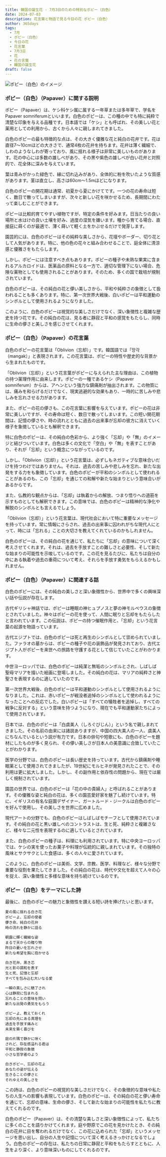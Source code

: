```yaml
---
title: 韓国の誕生花 - 7月3日のための特別なポピー（白色）
date: 2024-07-03
description: 花言葉と物語で見る今日の花 ポピー（白色）
author: 365days
tags:
  - 7月
  - ポピー（白色）
  - 今日の花
  - 花言葉
  - 7月3日
  - 花
  - 花の言葉
  - 韓国の誕生花
draft: false
---
```



![ポピー（白色）のイメージ](https://cdn.pixabay.com/photo/2021/05/14/19/21/poppy-6254293_1280.jpg#center#center)


### ポピー（白色）（Papaver）に関する説明

ポピー（Papaver）は、ケシ科ケシ属に属する一年草または多年草で、学名をPapaver somniferumといいます。白色のポピーは、この種の中でも特に純粋で清楚な印象を与える品種です。日本語では「ケシ」とも呼ばれ、その美しい花と薬用としての利用から、古くから人々に親しまれてきました。

白色のポピーの最も特徴的な点は、その大きく優雅な花と純白の花弁です。花は直径7〜10cmほどの大きさで、通常4枚の花弁を持ちます。花弁は薄く繊細で、しわのようなしわが寄っており、風に揺れる様子は非常に美しいものがあります。花の中心には多数の雄しべがあり、その黒や紫色の雄しべが白い花弁と対照的で、花全体に深みを与えています。

葉は青みがかった緑色で、縁に切れ込みがあり、全体的に粉を吹いたような質感があります。茎は直立し、高さは60cm〜1.5mほどになります。

白色のポピーの開花期は通常、初夏から夏にかけてです。一つの花の寿命は短く、数日で散ってしまいますが、次々と新しい花を咲かせるため、長期間にわたって楽しむことができます。

ポピーは比較的育てやすい植物ですが、特定の条件を好みます。日当たりの良い場所と水はけの良い土壌を好み、過度の湿気を嫌います。種から育てる場合、直接庭に蒔くのが最適で、薄く蒔いて軽く土をかぶせるだけで発芽します。

園芸的には、白色のポピーはその純粋な美しさから、花壇やボーダー、切り花として人気があります。特に、他の色の花々と組み合わせることで、庭全体に清涼感と優雅さをもたらします。

しかし、ポピーには注意すべき点もあります。ポピーの種子や未熟な果実に含まれるアルカロイドは、医薬品の原料となる一方で、適切な管理下にない場合、危険な薬物としても使用されることがあります。そのため、多くの国で栽培が規制されています。

白色のポピーは、その純白の花と儚い美しさから、平和や純粋さの象徴として扱われることも多くあります。特に、第一次世界大戦後、白いポピーは平和運動のシンボルとして使用されるようになりました。

このように、白色のポピーは視覚的な美しさだけでなく、深い象徴性と複雑な歴史を持つ花です。その純白の花は、見る者に静寂と平和の感覚をもたらし、同時に生命の儚さと美しさを感じさせてくれます。

### ポピー（白色）（Papaver）の花言葉

白色のポピーの花言葉は「Oblivion（忘却）」です。韓国語では「망각（mangak）」と表現されます。この花言葉は、ポピーの特性や歴史的な背景から生まれたものです。

「Oblivion（忘却）」という花言葉がポピーに与えられた主な理由は、この植物の持つ薬理作用に由来します。ポピーの一種であるケシ（Papaver somniferum）からは、アヘンという強力な鎮痛剤が抽出されます。この物質には、痛みを和らげるだけでなく、現実逃避的な効果もあり、一時的に苦しみや悲しみを忘れさせる力があります。

また、ポピーの花の儚さも、この花言葉に影響を与えています。ポピーの花は非常に美しいですが、その寿命は短く、数日で散ってしまいます。この短い開花期間は、記憶の儚さや、時の流れとともに過去の出来事が忘却の彼方に消えていく様子を象徴しているとも解釈できます。

特に白色のポピーは、その純白の色彩から、より強く「忘却」や「無」のイメージと結びついています。白色は多くの文化で「空白」や「無」を表すことがあり、それが「忘却」という概念につながっているのです。

しかし、「Oblivion（忘却）」という花言葉は、必ずしもネガティブな意味合いだけを持つわけではありません。それは、過去の苦しみや悲しみを忘れ、新たな出発をする力をも象徴しています。白色のポピーが平和のシンボルとして使われることがあるのも、この「忘却」を通じての和解や新たな始まりという意味合いがあるからです。

また、仏教的な観点からは、「忘却」は執着からの解放、つまり悟りへの道筋を示すものとしても解釈できます。この意味では、白色のポピーは精神的な浄化や解脱のシンボルとも言えるでしょう。

「Oblivion（忘却）」という花言葉は、現代社会において特に重要なメッセージを持っています。常に情報にさらされ、過去の出来事に囚われがちな現代人にとって、時には「忘れる」ことの大切さを教えてくれているのかもしれません。

白色のポピーは、その純白の花を通じて、私たちに「忘却」の意味について深く考えさせてくれます。それは、過去を手放すことの難しさと必要性、そして新たな始まりの可能性を示唆しているのです。この花を見るたびに、私たちは自分の中にある執着や過去の重荷について考え、それらを手放す勇気をもらえるかもしれません。

### ポピー（白色）（Papaver）に関連する話

白色のポピーには、その純白の美しさと深い象徴性から、世界中で多くの興味深い話や伝説が存在します。

古代ギリシャ神話では、ポピーは睡眠の神ヒュプノスと夢の神モルペウスの象徴とされていました。神々はポピーの花を使って、人間に眠りと忘却をもたらしたと言われています。この伝説は、ポピーの持つ催眠作用と、「忘却」という花言葉の起源を物語っています。

古代エジプトでは、白色のポピーは死と再生のシンボルとして崇められていました。ファラオの墓からは、ポピーの種子や花の装飾品が発見されており、古代エジプト人がポピーを来世への旅路を守護する花として信じていたことがわかります。

中世ヨーロッパでは、白色のポピーは純潔と無垢のシンボルとされ、しばしば聖母マリアを描いた絵画に登場しました。その純白の花は、マリアの純粋さと神聖さを表現するのに適していたのです。

第一次世界大戦後、白色のポピーは平和運動のシンボルとして使用されるようになりました。これは、赤いポピーが戦没者追悼のシンボルとして使われるようになったことへの反応でした。白いポピーは「すべての犠牲者を追悼し、すべての戦争に反対する」という意味を持つようになり、現在でも平和運動家たちによって使用されています。

日本では、白色のポピーは「白虞美人（しろぐびじん）」という名で親しまれてきました。その名前の由来には諸説ありますが、中国の四大美人の一人、虞美人にちなんでいるという説が有力です。日本の俳句や短歌にも、白色のポピーを題材にしたものが多く見られ、その儚い美しさが日本人の美意識に合致していたことがわかります。

医学の分野では、白色のポピーは長い歴史を持っています。古代から鎮痛剤や睡眠薬として使用されてきましたが、19世紀にモルヒネが発見されたことで、その利用は更に拡大しました。しかし、その副作用と依存性の問題から、現在では厳しく規制されています。

園芸の世界では、白色のポピーは「花の中の貴婦人」と呼ばれることがあります。その優雅な姿と純白の花は、多くの園芸愛好家を魅了し続けています。特に、イギリスの有名な庭園デザイナー、ガートルード・ジークルは白色のポピーを好んで使用し、その美しさを世界に広めました。

現代アートの分野でも、白色のポピーはしばしばモチーフとして使用されています。その純白の花と黒い雄しべのコントラストは、生と死、純粋さと複雑さなど、様々な二元性を表現するのに適しているとされています。

また、白色のポピーの種子は、料理にも利用されています。特に中央ヨーロッパでは、ケシの実を使ったお菓子や料理が伝統的に親しまれています。その独特の風味とサクサクとした食感は、多くの人々に愛されています。

このように、白色のポピーは美術、文学、宗教、医学、料理など、様々な分野で重要な役割を果たしてきました。その純白の花は、時代や文化を超えて人々の心を捉え、深い象徴性と多様な意味を持ち続けているのです。

### ポピー（白色）をテーマにした詩

最後に、白色のポピーの魅力と象徴性を讃える短い詩を捧げたいと思います。

```
夏の風に揺れる白き花
ポピーよ、忘却の使者
儚き命、純白の花弁
時の流れを静かに語る

朝露に輝く繊細な姿
まるで天からの贈り物
昨日の憂いを忘れさせ
新たな希望を胸に抱かせる

白き花弁、黒き芯
光と影の調和を表す
生と死、記憶と忘却
すべてを包み込む大いなる愛

一瞬の美しさに魅了され
心は静寂に包まれる
忘れることの意味を問い
新たな出発の勇気をもらう

ポピーよ、教えておくれ
忘却の先にある真理を
過去を手放す痛みと
未来を築く喜びを

庭の片隅で静かに咲く
されど、存在感溢れる君は
平和と静寂の象徴
小さな哲学者のよう

白きポピー、忘却の花よ
あなたの姿が伝える
生きることの儚さと
それゆえの美しさを
```

この詩は、白色のポピーの視覚的な美しさだけでなく、その象徴的な意味や私たちの人生への影響も表現しています。白色のポピーは、その純白の花と儚い寿命を通じて、忘却の意味、生命の儚さ、そして新たな始まりの可能性を私たちに教えてくれるのです。

白色のポピー（Papaver）は、その清楚な美しさと深い象徴性によって、私たちに多くのことを語りかけてくれます。庭や野原でこの花を見かけたとき、その純白の花弁に目を奪われるだけでなく、この花に込められた「忘却」というメッセージを思い出し、自分の人生や記憶について深く考えるきっかけとなるでしょう。白色のポピーの存在は、私たちの日常に静寂と平和をもたらすとともに、人生をより深く、より意味深いものにしてくれるのです。

